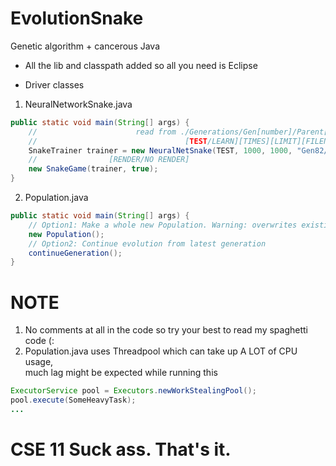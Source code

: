 # EvolutionSnake
Genetic algorithm + cancerous Java 

* All the lib and classpath added so all you need is Eclipse
+ Driver classes<br>
1. NeuralNetworkSnake.java
```java
public static void main(String[] args) {
    //                      read from ./Generations/Gen[number]/Parent[number].nnet
    //                                 [TEST/LEARN][TIMES][LIMIT][FILENAME] 
    SnakeTrainer trainer = new NeuralNetSnake(TEST, 1000, 1000, "Gen82/Parent1");
    //                [RENDER/NO RENDER]
    new SnakeGame(trainer, true);
}
```
2. Population.java
```java
public static void main(String[] args) {
    // Option1: Make a whole new Population. Warning: overwrites existing nnet files
    new Population();
    // Option2: Continue evolution from latest generation
    continueGeneration();
}
```
# NOTE
1. No comments at all in the code so try your best to read my spaghetti code (:
2. Population.java uses Threadpool which can take up A LOT of CPU usage,<br> much lag might be expected while running this
```java
ExecutorService pool = Executors.newWorkStealingPool();
pool.execute(SomeHeavyTask);
...
```
# CSE 11 Suck ass. That's it.
